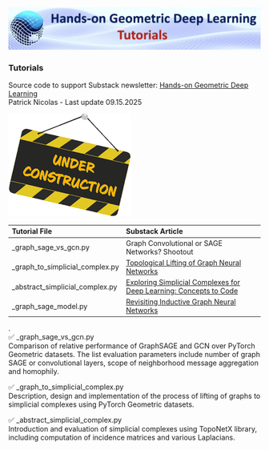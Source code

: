 ![Banner](../images/GitHub_Banner_Tutorials.png)
### Tutorials

Source code to support Substack newsletter: [Hands-on Geometric Deep Learning](https://patricknicolas.substack.com)     
Patrick Nicolas - Last update 09.15.2025    

![Under](../images/Under_construction.png)


| Tutorial File                   | Substack Article                                                                                                          |
|:--------------------------------|:--------------------------------------------------------------------------------------------------------------------------|
| _graph_sage_vs_gcn.py           | Graph Convolutional or SAGE Networks? Shootout                                                                            | 
| _graph_to_simplicial_complex.py | [Topological Lifting of Graph Neural Networks](https://patricknicolas.substack.com/p/topological-lifting-of-graph-neural) |
| _abstract_simplicial_complex.py | [Exploring Simplicial Complexes for Deep Learning: Concepts to Code](https://patricknicolas.substack.com/p/exploring-simplicial-complexes-for)                                                    |
| _graph_sage_model.py | [Revisiting Inductive Graph Neural Networks](https://patricknicolas.substack.com/p/revisiting-inductive-graph-neural) |     
    
.   
✅ _graph_sage_vs_gcn.py     
Comparison of relative performance of GraphSAGE and GCN over PyTorch Geometric datasets. The list evaluation parameters include number of graph SAGE or convolutional layers, scope of neighborhood message aggregation and homophily.   
    
✅ _graph_to_simplicial_complex.py     
Description, design and implementation of the process of lifting of graphs to simplicial complexes using PyTorch Geometric datasets.    
   
✅ _abstract_simplicial_complex.py    
Introduction and evaluation of simplicial complexes using TopoNetX library, including computation of incidence matrices and various Laplacians.



